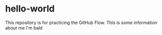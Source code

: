 # hello-world
This repository is for practicing the GitHub Flow.
This is some information about me
I'm bald
